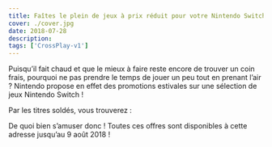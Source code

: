 ```yaml
---
title: Faîtes le plein de jeux à prix réduit pour votre Nintendo Switch !
cover: ./cover.jpg
date: 2018-07-28
description: 
tags: ['CrossPlay-v1']
---
```

Puisqu’il fait chaud et que le mieux à faire reste encore de trouver un coin frais, pourquoi ne pas prendre le temps de jouer un peu tout en prenant l’air ? Nintendo propose en effet des promotions estivales sur une sélection de jeux Nintendo Switch !

Par les titres soldés, vous trouverez :

De quoi bien s’amuser donc ! Toutes ces offres sont disponibles à cette adresse jusqu’au 9 août 2018 !

